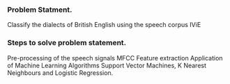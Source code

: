 ### Problem Statment.
Classify the dialects of British English using the speech corpus IViE

### Steps to solve problem statement.
Pre-processing of the speech signals
MFCC Feature extraction
Application of Machine Learning Algorithms Support Vector Machines, K Nearest Neighbours and Logistic Regression.


